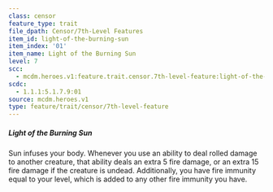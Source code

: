 ```yaml
---
class: censor
feature_type: trait
file_dpath: Censor/7th-Level Features
item_id: light-of-the-burning-sun
item_index: '01'
item_name: Light of the Burning Sun
level: 7
scc:
  - mcdm.heroes.v1:feature.trait.censor.7th-level-feature:light-of-the-burning-sun
scdc:
  - 1.1.1:5.1.7.9:01
source: mcdm.heroes.v1
type: feature/trait/censor/7th-level-feature
---
```


##### Light of the Burning Sun

Sun infuses your body. Whenever you use an ability to deal rolled damage to another creature, that ability deals an extra 5 fire damage, or an extra 15 fire damage if the creature is undead. Additionally, you have fire immunity equal to your level, which is added to any other fire immunity you have.
